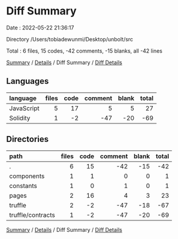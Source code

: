 # Diff Summary

Date : 2022-05-22 21:36:17

Directory /Users/tobiadewunmi/Desktop/unbolt/src

Total : 6 files,  15 codes, -42 comments, -15 blanks, all -42 lines

[Summary](results.md) / [Details](details.md) / Diff Summary / [Diff Details](diff-details.md)

## Languages
| language | files | code | comment | blank | total |
| :--- | ---: | ---: | ---: | ---: | ---: |
| JavaScript | 5 | 17 | 5 | 5 | 27 |
| Solidity | 1 | -2 | -47 | -20 | -69 |

## Directories
| path | files | code | comment | blank | total |
| :--- | ---: | ---: | ---: | ---: | ---: |
| . | 6 | 15 | -42 | -15 | -42 |
| components | 1 | 1 | 0 | 0 | 1 |
| constants | 1 | 0 | 1 | 0 | 1 |
| pages | 2 | 16 | 4 | 3 | 23 |
| truffle | 2 | -2 | -47 | -18 | -67 |
| truffle/contracts | 1 | -2 | -47 | -20 | -69 |

[Summary](results.md) / [Details](details.md) / Diff Summary / [Diff Details](diff-details.md)